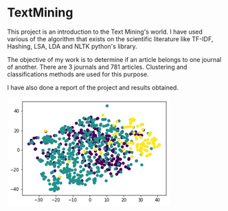# TextMining
This project is an introduction to the Text Mining's world. I have used various of the algorithm that exists on the scientific literature like TF-IDF, Hashing, LSA, LDA and NLTK python's library.

The objective of my work is to determine if an article belongs to one journal of another. There are 3 journals and 781 articles. Clustering and classifications methods are used for this purpose.

I have also done a report of the project and results obtained.

![alt text](https://github.com/SilviaCalvarro/TextMining/blob/master/text.png)
